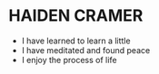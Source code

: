 # HAIDEN CRAMER

- I have learned to learn a little
- I have meditated and found peace
- I enjoy the process of life 
